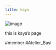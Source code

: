 ```yaml
---
title: kaya
---
```


![image](https://gyazo.com/a065c9097b9daaf81eab0eff27caf952/thumb/1000)

this is kaya’s page

\#member #Atelier_Basi
